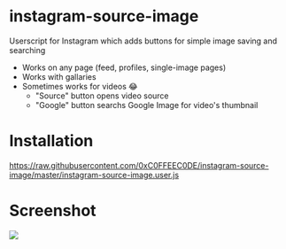 # instagram-source-image
Userscript for Instagram which adds buttons for simple image saving and searching
- Works on any page (feed, profiles, single-image pages)
- Works with gallaries
- Sometimes works for videos 😂
  - "Source" button opens video source
  - "Google" button searchs Google Image for video's thumbnail 

# Installation
https://raw.githubusercontent.com/0xC0FFEEC0DE/instagram-source-image/master/instagram-source-image.user.js

# Screenshot
![](https://i.imgur.com/pN67QbX.jpg)
